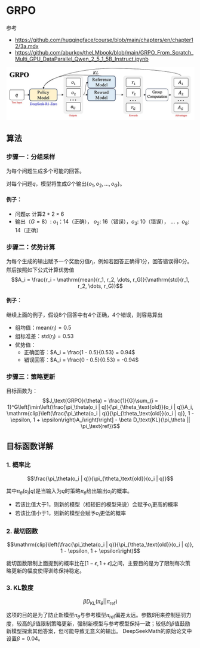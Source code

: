 # GRPO

参考
- https://github.com/huggingface/course/blob/main/chapters/en/chapter12/3a.mdx
- https://github.com/aburkov/theLMbook/blob/main/GRPO_From_Scratch_Multi_GPU_DataParallel_Qwen_2_5_1_5B_Instruct.ipynb

![](https://github.com/huggingface/course/raw/main/chapters/en/chapter12/img/2.jpg)

## 算法

### 步骤一：分组采样

为每个问题生成多个可能的回答。

对每个问题$q$，模型将生成$G$个输出$\{o_1, o_2, \dots, o_G\}$。

#### 例子：

- 问题$q$: 计算$2 + 2 \times 6$
- 输出（$G = 8$）: $o_1$：14（正确）， $o_2$: 16（错误），$o_3$: 10（错误）， ... ，$o_8$: 14（正确）

### 步骤二：优势计算

为每个生成的输出赋予一个奖励分值$r_i$，例如若回答正确得1分，回答错误得0分。然后按照如下公式计算优势值
$$A_i = \frac{r_i - \mathrm{mean}(r_1, r_2, \dots, r_G)}{\mathrm{std}(r_1, r_2, \dots, r_G)}$$

#### 例子：

继续上面的例子，假设8个回答中有4个正确，4个错误，则容易算出
- 组均值：$\mathrm{mean}(r_i) = 0.5$
- 组标准差：$\mathrm{std}(r_i) = 0.53$
- 优势值：
    - 正确回答：$A_i = \frac{1 - 0.5}{0.53} = 0.94$
    - 错误回答：$A_i = \frac{0 - 0.5}{0.53} = -0.94$

### 步骤三：策略更新

目标函数为：
$$J_\text{GRPO}(\theta) = \frac{1}{G}\sum_{i = 1}^G\left[\min\left(\frac{\pi_\theta(o_i | q)}{\pi_{\theta_\text{old}}(o_i | q)}A_i, \mathrm{clip}\left(\frac{\pi_\theta(o_i | q)}{\pi_{\theta_\text{old}}(o_i | q)}, 1 - \epsilon, 1 + \epsilon\right)A_i\right)\right] - \beta D_\text{KL}(\pi_\theta || \pi_\text{ref})$$

## 目标函数详解

### 1. 概率比

$$\frac{\pi_\theta(o_i | q)}{\pi_{\theta_\text{old}}(o_i | q)}$$

其中$\pi_\theta(o_i | q)$是当输入为$q$时策略$\pi_\theta$给出输出$o_i$的概率。
- 若该比值大于1，则新的模型（相较旧的模型来说）会赋予$o_i$更高的概率
- 若该比值小于1，则新的模型会赋予$o_i$更低的概率

### 2. 裁切函数

$$\mathrm{clip}\left(\frac{\pi_\theta(o_i | q)}{\pi_{\theta_\text{old}}(o_i | q)}, 1 - \epsilon, 1 + \epsilon\right)$$

裁切函数限制上面提到的概率比在$[1 - \epsilon, 1 + \epsilon]$之间，主要目的是为了限制每次策略更新的幅度使得训练保持稳定。

### 3. KL散度

$$\beta D_\text{KL}(\pi_\theta || \pi_\text{ref})$$

这项的目的是为了防止新模型$\pi_\theta$与参考模型$\pi_\text{ref}$偏差太远。参数$\beta$用来控制惩罚力度，较高的$\beta$值限制策略更新，强制新模型与参考模型保持一致；较低的$\beta$值鼓励新模型探索其他答案，但可能导致无意义的输出。 DeepSeekMath的原始论文中设置$\beta = 0.04$。
